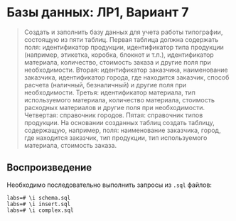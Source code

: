 # Базы данных: ЛР1, Вариант 7

> Создать и заполнить базу данных для учета работы
> типографии, состоящую из пяти таблиц. Первая таблица должна содержать
> поля: идентификатор продукции, идентификатор типа продукции (например,
> этикетка, коробка, блокнот и т.п.), идентификатор материала, количество,
> стоимость заказа и другие поля при необходимости. Вторая: идентификатор
> заказчика, наименование заказчика, идентификатор города, где находится
> заказчик, способ расчета (наличный, безналичный) и другие поля при
> необходимости. Третья: идентификатор материала, тип используемого
> материала, количество материала, стоимость расходных материалов и другие
> поля при необходимости. Четвертая: справочник городов. Пятая: справочник
> типов продукции. На основании созданных таблиц создать таблицу,
> содержащую, например, поля: наименование заказчика, город, где находится
> заказчик, тип продукции, тип используемого материала, стоимость заказа.

## Воспроизведение

Необходимо последовательно выполнить запросы из `.sql` файлов:

```
labs=# \i schema.sql
labs=# \i insert.sql
labs=# \i complex.sql
```


